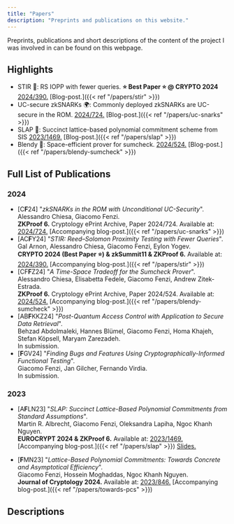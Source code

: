 ```yaml
---
title: "Papers"
description: "Preprints and publications on this website."
---
```


Preprints, publications and short descriptions of the content of the project I was involved in can be found on this webpage.

## Highlights

- STIR 🥣: RS IOPP with fewer queries. **⭐️ Best Paper ⭐️ @ CRYPTO 2024** [2024/390.](https://ia.cr/2024/390) [Blog-post.]({{< ref "/papers/stir" >}})
- UC-secure zkSNARKs 🌍: Commonly deployed zkSNARKs are UC-secure in the ROM. [2024/724.](https://ia.cr/2024/724) [Blog-post.]({{< ref "/papers/uc-snarks" >}})
- SLAP 👋: Succinct lattice-based polynomial commitment scheme from SIS [2023/1469.](https://ia.cr/2023/1469) [Blog-post.]({{< ref "/papers/slap" >}})
- Blendy 🍹: Space-efficient prover for sumcheck. [2024/524.](https://ia.cr/2024/524) [Blog-post.]({{< ref "/papers/blendy-sumcheck" >}})


## Full List of Publications
### 2024
- [C**F**24] "_zkSNARKs in the ROM with Unconditional UC-Security_". \
    Alessandro Chiesa, Giacomo Fenzi. \
    **ZKProof 6.** Cryptology ePrint Archive, Paper 2024/724. Available at: [2024/724.](https://ia.cr/2024/724) [Accompanying blog-post.]({{< ref "/papers/uc-snarks" >}})
- [AC**F**Y24] "_STIR: Reed–Solomon Proximity Testing with Fewer Queries_". \
    Gal Arnon, Alessandro Chiesa, Giacomo Fenzi, Eylon Yogev. \
    **CRYPTO 2024 (Best Paper ⭐️) & zkSummit11 & ZKProof 6.** Available at: [2024/390.](https://ia.cr/2024/390) [Accompanying blog-post.]({{< ref "/papers/stir" >}})
- [CF**F**Z24] "_A Time-Space Tradeoff for the Sumcheck Prover_". \
    Alessandro Chiesa, Elisabetta Fedele, Giacomo Fenzi, Andrew Zitek-Estrada. \
    **ZKProof 6.** Cryptology ePrint Archive, Paper 2024/524. Available at: [2024/524.](https://ia.cr/2024/524) [Accompanying blog-post.]({{< ref "/papers/blendy-sumcheck" >}})
- [AB**F**KKZ24] "_Post-Quantum Access Control with Application to Secure Data Retrieval_". \
    Behzad Abdolmaleki, Hannes Blümel, Giacomo Fenzi, Homa Khajeh, Stefan Köpsell, Maryam Zarezadeh. \
    In submission.
- [**F**GV24] "_Finding Bugs and Features Using Cryptographically-Informed Functional Testing_". \
    Giacomo Fenzi, Jan Gilcher, Fernando Virdia. \
    In submission.

### 2023
- [A**F**LN23] "_SLAP: Succinct Lattice-Based Polynomial Commitments from Standard Assumptions_". \
    Martin R. Albrecht, Giacomo Fenzi, Oleksandra Lapiha, Ngoc Khanh Nguyen. \
    **EUROCRYPT 2024 & ZKProof 6.** Available at: [2023/1469.](https://ia.cr/2023/1469) [Accompanying blog-post.]({{< ref "/papers/slap" >}}) [Slides.](/presentations/slap.pdf)

- [**F**MN23] "_Lattice-Based Polynomial Commitments: Towards Concrete and Asymptotical Efficiency_". \
    Giacomo Fenzi, Hossein Moghaddas, Ngoc Khanh Nguyen. \
    **Journal of Cryptology 2024.** Available at: [2023/846.](https://ia.cr/2023/846) [Accompanying blog-post.]({{< ref "/papers/towards-pcs" >}})
 
## Descriptions
